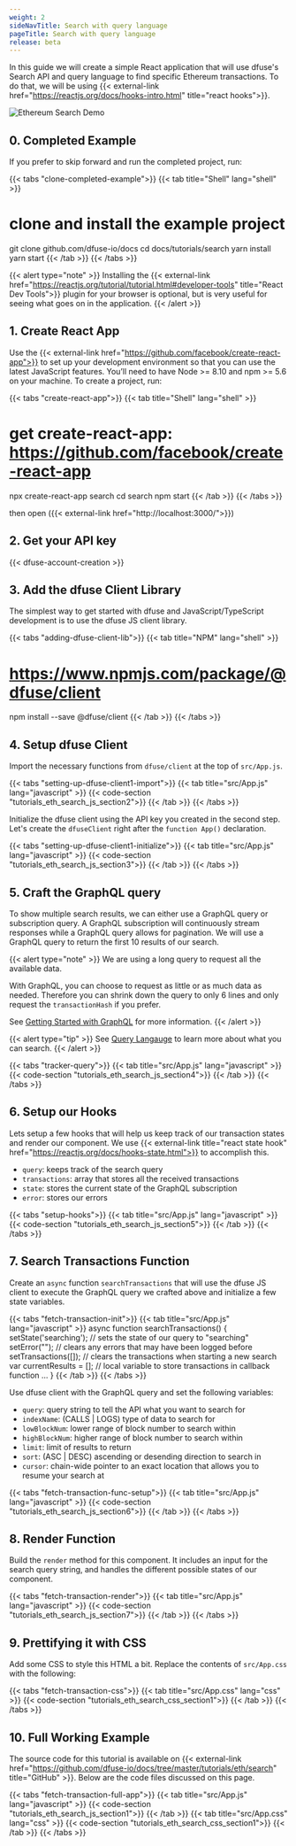 ```yaml
---
weight: 2
sideNavTitle: Search with query language
pageTitle: Search with query language
release: beta
---
```


In this guide we will create a simple React application that will use dfuse's Search API and query language to find specific Ethereum transactions. To do that, we will be using {{< external-link href="https://reactjs.org/docs/hooks-intro.html" title="react hooks">}}.

![Ethereum Search Demo](/img/eth-search.gif)

## 0. Completed Example

If you prefer to skip forward and run the completed project, run:

{{< tabs "clone-completed-example">}}
{{< tab title="Shell" lang="shell" >}}
# clone and install the example project
git clone github.com/dfuse-io/docs
cd docs/tutorials/search
yarn install
yarn start
{{< /tab >}}
{{< /tabs >}}

{{< alert type="note" >}}
Installing the {{< external-link href="https://reactjs.org/tutorial/tutorial.html#developer-tools" title="React Dev Tools">}} plugin for your browser is optional, but is very useful for seeing what goes on in the application.
{{< /alert >}}

## 1. Create React App

Use the {{< external-link href="https://github.com/facebook/create-react-app">}} to set up your development environment so that you can use the latest JavaScript features. You’ll need to have Node >= 8.10 and npm >= 5.6 on your machine. To create a project, run:

{{< tabs "create-react-app">}}
{{< tab title="Shell" lang="shell" >}}
# get create-react-app: https://github.com/facebook/create-react-app
npx create-react-app search
cd search
npm start
{{< /tab >}}
{{< /tabs >}}

then open ({{< external-link href="http://localhost:3000/">}})

## 2. Get your API key

{{< dfuse-account-creation >}}

## 3. Add the dfuse Client Library

The simplest way to get started with dfuse and JavaScript/TypeScript development is to use the dfuse JS client library.

{{< tabs "adding-dfuse-client-lib">}}
{{< tab title="NPM" lang="shell" >}}
# https://www.npmjs.com/package/@dfuse/client
npm install --save @dfuse/client
{{< /tab >}}
{{< /tabs >}}

## 4. Setup dfuse Client

Import the necessary functions from `dfuse/client` at the top of `src/App.js`.

{{< tabs "setting-up-dfuse-client1-import">}}
{{< tab title="src/App.js" lang="javascript" >}}
{{< code-section "tutorials_eth_search_js_section2">}}
{{< /tab >}}
{{< /tabs >}}

Initialize the dfuse client using the API key you created in the second step. Let's create the `dfuseClient` right after the `function App()` declaration.

{{< tabs "setting-up-dfuse-client1-initialize">}}
{{< tab title="src/App.js" lang="javascript" >}}
{{< code-section "tutorials_eth_search_js_section3">}}
{{< /tab >}}
{{< /tabs >}}

## 5. Craft the GraphQL query

To show multiple search results, we can either use a GraphQL query or subscription query. A GraphQL subscription will continuously stream responses while a GraphQL query allows for pagination. We will use a GraphQL query to return the first 10 results of our search.

{{< alert type="note" >}}
We are using a long query to request all the available data.

With GraphQL, you can choose to request as little or as much data as needed. Therefore you can shrink down the query to only 6 lines and only request the `transactionHash` if you prefer.

See [Getting Started with GraphQL](../concepts/graphql/) for more information.
{{< /alert >}}

{{< alert type="tip" >}}
See [Query Langauge](../concepts/search-query-language/) to learn more about what you can search.
{{< /alert >}}

{{< tabs "tracker-query">}}
{{< tab title="src/App.js" lang="javascript" >}}
{{< code-section "tutorials_eth_search_js_section4">}}
{{< /tab >}}
{{< /tabs >}}

## 6. Setup our Hooks

Lets setup a few hooks that will help us keep track of our transaction states and render our component. We use {{< external-link title="react state hook" href="https://reactjs.org/docs/hooks-state.html">}} to accomplish this.

- `query`: keeps track of the search query
- `transactions`: array that stores all the received transactions
- `state`: stores the current state of the GraphQL subscription
- `error`: stores our errors

{{< tabs "setup-hooks">}}
{{< tab title="src/App.js" lang="javascript" >}}
{{< code-section "tutorials_eth_search_js_section5">}}
{{< /tab >}}
{{< /tabs >}}

## 7. Search Transactions Function

Create an `async` function `searchTransactions` that will use the dfuse JS client to execute the GraphQL query we crafted above and initialize a few state variables.

{{< tabs "fetch-transaction-init">}}
{{< tab title="src/App.js" lang="javascript" >}}
async function searchTransactions() {
  setState('searching'); // sets the state of our query to "searching"
  setError(""); // clears any errors that may have been logged before
  setTransactions([]); // clears the transactions when starting a new search
  var currentResults = []; // local variable to store transactions in callback function
  ...
}
{{< /tab >}}
{{< /tabs >}}

Use dfuse client with the GraphQL query and set the following variables:

- `query`: query string to tell the API what you want to search for
- `indexName`: (CALLS | LOGS) type of data to search for
- `lowBlockNum`: lower range of block number to search within
- `highBlockNum`: higher range of block number to search within
- `limit`: limit of results to return
- `sort`: (ASC | DESC) ascending or desending direction to search in
- `cursor`: chain-wide pointer to an exact location that allows you to resume your search at

{{< tabs "fetch-transaction-func-setup">}}
{{< tab title="src/App.js" lang="javascript" >}}
{{< code-section "tutorials_eth_search_js_section6">}}
{{< /tab >}}
{{< /tabs >}}

## 8. Render Function

Build the `render` method for this component. It includes an input for the search query string, and handles the different possible states of our component.

{{< tabs "fetch-transaction-render">}}
{{< tab title="src/App.js" lang="javascript" >}}
{{< code-section "tutorials_eth_search_js_section7">}}
{{< /tab >}}
{{< /tabs >}}

## 9. Prettifying it with CSS

Add some CSS to style this HTML a bit. Replace the contents of `src/App.css` with the following:

{{< tabs "fetch-transaction-css">}}
{{< tab title="src/App.css" lang="css" >}}
{{< code-section "tutorials_eth_search_css_section1">}}
{{< /tab >}}
{{< /tabs >}}

## 10. Full Working Example

The source code for this tutorial is available on {{< external-link href="https://github.com/dfuse-io/docs/tree/master/tutorials/eth/search" title="GitHub" >}}. Below are the code files discussed on this page.

{{< tabs "fetch-transaction-full-app">}}
{{< tab title="src/App.js" lang="javascript" >}}
{{< code-section "tutorials_eth_search_js_section1">}}
{{< /tab >}}
{{< tab title="src/App.css" lang="css" >}}
{{< code-section "tutorials_eth_search_css_section1">}}
{{< /tab >}}
{{< /tabs >}}
